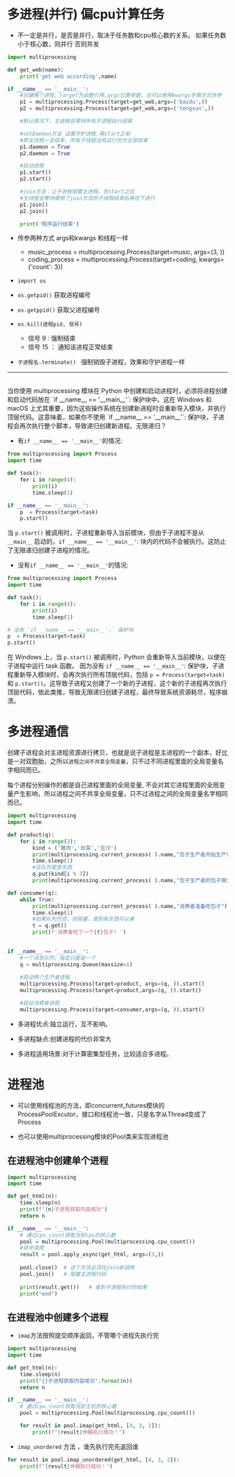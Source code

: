 # 多进程(并行)  偏cpu计算任务
- 不一定是并行，是否是并行，取决于任务数和cpu核心数的关系。
如果任务数小于核心数，则并行
否则并发
```python
import multiprocessing

def get_web(name):
    print('get web according',name)

if __name__ == '__main__':
    #创建两个进程，target为函数引用,args位置参数，也可以使用kwargs字典方式传参
    p1 = multiprocessing.Process(target=get_web,args=('baidu',))
    p2 = multiprocessing.Process(target=get_web,args=('tengxun',))

    #默认情况下，主进程会等待所有子进程执行结束

    #setDaemon方法 设置守护进程,再start之前
    #即主线程一旦结束，所有子线程没有运行完也全部结束
    p1.daemon = True
    p2.daemon = True

    #启动进程
    p1.start()
    p2.start()

    #join方法：让子进程阻塞主进程，在start之后
    #主线程会等待使用了join方法的子线程结束后再往下进行
    p1.join()
    p2.join()

    print('程序运行结束')
```
- 传参两种方式 args和kwargs 和线程一样
    - music_process = multiprocessing.Process(target=music, args=(3, ))
    - coding_process = multiprocessing.Process(target=coding, kwargs={'count': 3})
- `import os`
- `os.getpid()` 获取进程编号
- `os.getppid()` 获取父进程编号
- `os.kill(进程pid, 信号) `
    - 信号 9 : 强制结束
    - 信号 15 ： 通知该进程正常结束 

- `子进程名.terminate() ` 强制销毁子进程，效果和守护进程一样
-------------------------------------------------------------
<br>
当你使用 multiprocessing 模块在 Python 中创建和启动进程时，必须将进程创建和启动代码放在 `if __name__ == '__main__'`: 保护块中。这在 Windows 和 macOS 上尤其重要，因为这些操作系统在创建新进程时会重新导入模块，并执行顶层代码。这意味着，如果你不使用 `if __name__ == '__main__'`: 保护块，子进程会再次执行整个脚本，导致递归创建新进程。无限递归？<br>


- 有`if __name__ == '__main__'`的情况:
```python
from multiprocessing import Process
import time 

def task():
    for i in range(4):
        print(i)
        time.sleep(1)     

if __name__ == '__main__':
    p  = Process(target=task)
    p.start()
```

当 `p.start()` 被调用时，子进程重新导入当前模块，但由于子进程不是从 `__main__` 启动的，`if __name__ == '__main__'`: 块内的代码不会被执行。这防止了无限递归创建子进程的情况。

- 没有`if __name__ == '__main__'`的情况:
```python
from multiprocessing import Process
import time 

def task():
    for i in range(4):
        print(i)
        time.sleep(1)     

# 没有 `if __name__ == '__main__':` 保护块
p  = Process(target=task)
p.start()
```
在 Windows 上，当 `p.start()` 被调用时，Python 会重新导入当前模块，以便在子进程中运行 task 函数。
因为没有 `if __name__ == '__main__'`: 保护块，子进程重新导入模块时，会再次执行所有顶层代码，包括 `p = Process(target=task)` 和 `p.start()`。这导致子进程又创建了一个新的子进程，这个新的子进程再次执行顶层代码，依此类推，导致无限递归创建子进程，最终导致系统资源耗尽，程序崩溃。


# 多进程通信

创建子进程会对主进程资源进行拷贝，也就是说子进程是主进程的一个副本，好比是一对双胞胎，之所以`进程之间不共享全局变量`，只不过不同进程里面的全局变量名字相同而已。

每个进程分别操作的都是自己进程里面的全局变量, 不会对其它进程里面的全局变量产生影响，所以进程之间不共享全局变量，只不过进程之间的全局变量名字相同而已。

```python
import multiprocessing
import time

def product(q):
    for i in range(3):
        kind = ('猪肉','白菜','豆沙')
        print(multiprocessing.current_process( ).name,"包子生产者开始生产包子...")
        time.sleep(1)
        #往队列里放东西
        q.put(kind[i % 3])
        print(multiprocessing.current_process( ).name,"包子生产者的包子做完了!")

def consumer(q):
    while True:
        print(multiprocessing.current_process( ).name,"消费者准备吃包子")
        time.sleep(1)
        #如果队列为空，则阻塞，直到有东西可以拿
        t = q.get()
        print(f'消费者吃了一个{t}包子! ')
            

if __name__ == '__main__':
    #一个消息队列，指定只能装一个
    q = multiprocessing.Queue(maxsize=1)
    
    #启动两个生产者进程
    multiprocessing.Process(target=product, args=(q, )).start()
    multiprocessing.Process(target=product,args=(q, )).start()

    #启动消费者进程
    multiprocessing.Process(target=consumer,args=(q, )).start()
```

- 多进程优点:独立运行，互不影响。
- 多进程缺点:创建进程的代价非常大

- 多进程适用场景:对于计算密集型任务，比较适合多进程。

# 进程池
- 可以使用线程池的方法，即concurrent_futures模块的ProcessPoolExcutor，接口和线程池一致，只是名字从Thread变成了Process

- 也可以使用multiprocessing模块的Pool类来实现进程池

## 在进程池中创建单个进程
```python
import multiprocessing
import time

def get_html(n):
    time.sleep(n)
    print(f"{n}子进程获取内容成功")
    return n

if __name__ == '__main__':
    # 通过cpu_count获取当前cpu的核心数
    pool = multiprocessing.Pool(multiprocessing.cpu_count())
    #异步调用
    result = pool.apply_async(get_html, args=(3,))
    
    pool.close()  # 这个方法必须在join前调用
    pool.join()   # 阻塞主进程代码
    
    print(result.get())   # 拿到子进程执行的结果
    print("end")
```

## 在进程池中创建多个进程
- `imap`方法按照提交顺序返回，不管哪个进程先执行完
```python
import multiprocessing
import time

def get_html(n):
    time.sleep(n)
    print("{}子进程获取内容成功".format(n))
    return n

if __name__ == '__main__':
    # 通过cpu_count获取当前主机的核心数
    pool = multiprocessing.Pool(multiprocessing.cpu_count())

    for result in pool.imap(get_html, [4, 3, 2]):
        print(f"{result}休眠执行成功！")

```
- `imap_unordered` 方法 ，谁先执行完先返回谁
```python
for result in pool.imap_unordered(get_html, [4, 3, 2]):
    print(f"{result}休眠执行成功！")
```
